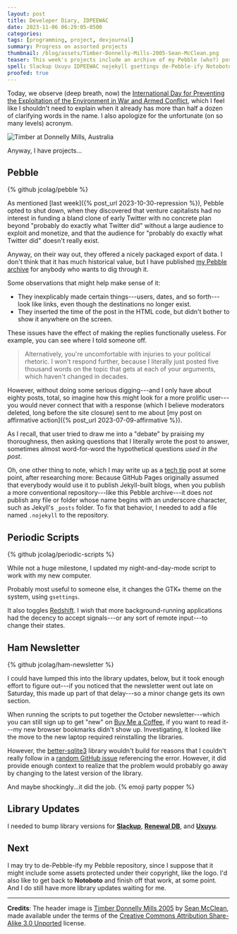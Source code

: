 ```yaml
---
layout: post
title: Developer Diary, IDPEEWAC
date: 2023-11-06 06:29:05-0500
categories:
tags: [programming, project, devjournal]
summary: Progress on assorted projects
thumbnail: /blog/assets/Timber-Donnelly-Mills-2005-Sean-McClean.png
teaser: This week's projects include an archive of my Pebble (who?) posts, my periodic scripts, and some library updates.
spell: Slackup Uxuyu IDPEEWAC nojekyll gsettings de-Pebble-ify Notoboto McClean Unported sqlite3
proofed: true
---
```


Today, we observe (deep breath, now) the [International Day for Preventing the Exploitation of the Environment in War and Armed Conflict](https://en.wikipedia.org/wiki/International_Day_for_Preventing_the_Exploitation_of_the_Environment_in_War_and_Armed_Conflict), which I feel like I shouldn't need to explain when it already has more than half a dozen of clarifying words in the name.  I also apologize for the unfortunate (on so many levels) acronym.

![Timber at Donnelly Mills, Australia](/blog/assets/Timber-Donnelly-Mills-2005-Sean-McClean.png "I apologize if this triggers that condition where people feel uncomfortable looking at arrays of holes")

Anyway, I have projects...

## Pebble

{% github jcolag/pebble %}

As mentioned [last week]({% post_url 2023-10-30-repression %}), Pebble opted to shut down, when they discovered that venture capitalists had no interest in funding a bland clone of early Twitter with no concrete plan beyond "probably do exactly what Twitter did" without a large audience to exploit and monetize, and that the audience for "probably do exactly what Twitter did" doesn't really exist.

Anyway, on their way out, they offered a nicely packaged export of data.  I don't think that it has much historical value, but I have published [my Pebble archive](https://jcolag.github.io/pebble/) for anybody who wants to dig through it.

Some observations that might help make sense of it:

 * They inexplicably made certain things---users, dates, and so forth---look like links, even though the destinations no longer exist.
 * They inserted the time of the post in the HTML code, but didn't bother to show it anywhere on the screen.

These issues have the effect of making the replies functionally useless.  For example, you can see where I told someone off.

 > Alternatively, you're uncomfortable with injuries to your political rhetoric. I won't respond further, because I literally just posted five thousand words on the topic that gets at each of your arguments, which haven't changed in decades.

However, without doing some serious digging---and I only have about eighty posts, total, so imagine how this might look for a more prolific user---you would never connect that with a response (which I believe moderators deleted, long before the site closure) sent to me about [my post on affirmative action]({% post_url 2023-07-09-affirmative %}).

As I recall, that user tried to draw me into a "debate" by praising my thoroughness, then asking questions that I literally wrote the post to answer, sometimes almost word-for-word the hypothetical questions *used in the post*.

Oh, one other thing to note, which I may write up as a [tech tip](/blog/tag/techtips) post at some point, after researching more:  Because GitHub Pages originally assumed that everybody would use it to publish Jekyll-built blogs, when you publish a more conventional repository---like this Pebble archive---it does *not* publish any file or folder whose name begins with an underscore character, such as Jekyll's `_posts` folder.  To fix that behavior, I needed to add a file named `.nojekyll` to the repository.

## Periodic Scripts

{% github jcolag/periodic-scripts %}

While not a huge milestone, I updated my night-and-day-mode script to work with my new computer.

Probably most useful to someone else, it changes the GTK+ theme on the system, using `gsettings`.

It also toggles [Redshift](http://jonls.dk/redshift/).  I wish that more background-running applications had the decency to accept signals---or any sort of remote input---to change their states.

## Ham Newsletter

{% github jcolag/ham-newsletter %}

I could have lumped this into the library updates, below, but it took enough effort to figure out---if you noticed that the newsletter went out late on Saturday, this made up part of that delay---so a minor change gets its own section.

When running the scripts to put together the October newsletter---which you can still sign up to get "new" on [Buy Me a Coffee](https://www.buymeacoffee.com/jcolag), if you want to read it---my new browser bookmarks didn't show up.  Investigating, it looked like the move to the new laptop required reinstalling the libraries.

However, the [better-sqlite3](https://www.npmjs.com/package/better-sqlite3) library wouldn't build for reasons that I couldn't really follow in a [random GitHub issue](https://github.com/signalapp/Signal-Desktop/issues/5220#issuecomment-933023179) referencing the error.  However, it did provide enough context to realize that the problem would probably go away by changing to the latest version of the library.

And maybe shockingly...it did the job.  {% emoji party popper %}

## Library Updates

I needed to bump library versions for [**Slackup**](https://github.com/jcolag/slackup), [**Renewal DB**](https://github.com/jcolag/RenewDB), and [**Uxuyu**](https://github.com/jcolag/Uxuyu).

## Next

I may try to de-Pebble-ify my Pebble repository, since I suppose that it might include some assets protected under their copyright, like the logo.  I'd also like to get back to **Notoboto** and finish off that work, at some point.  And I do still have more library updates waiting for me.

* * *

**Credits**:  The header image is [Timber Donnelly Mills 2005](https://commons.wikimedia.org/wiki/File:Timber_DonnellyMills2005_SeanMcClean.jpg) by [Sean McClean](https://en.wikipedia.org/wiki/User:SeanMack), made available under the terms of the [Creative Commons Attribution Share-Alike 3.0 Unported](https://creativecommons.org/licenses/by-sa/3.0/deed.en) license.
